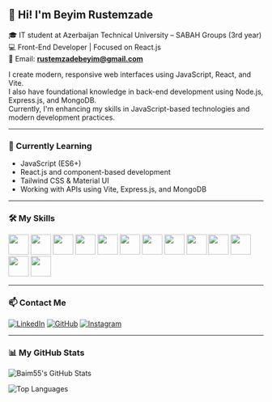 
## 👋 Hi! I'm Beyim Rustemzade

🎓 IT student at Azerbaijan Technical University – SABAH Groups (3rd year)  
💻 Front-End Developer | Focused on React.js  
📧 Email: **rustemzadebeyim@gmail.com**

I create modern, responsive web interfaces using JavaScript, React, and Vite.  
I also have foundational knowledge in back-end development using Node.js, Express.js, and MongoDB.  
Currently, I'm enhancing my skills in JavaScript-based technologies and modern development practices.

---

### 🌱 Currently Learning

- JavaScript (ES6+)
- React.js and component-based development
- Tailwind CSS & Material UI
- Working with APIs using Vite, Express.js, and MongoDB

---

### 🛠️ My Skills

<img src="https://cdn.jsdelivr.net/gh/devicons/devicon/icons/html5/html5-original.svg" width="40" />
<img src="https://cdn.jsdelivr.net/gh/devicons/devicon/icons/css3/css3-original.svg" width="40" />
<img src="https://cdn.jsdelivr.net/gh/devicons/devicon/icons/sass/sass-original.svg" width="40" />
<img src="https://cdn.jsdelivr.net/gh/devicons/devicon/icons/javascript/javascript-original.svg" width="40" />
<img src="https://cdn.jsdelivr.net/gh/devicons/devicon/icons/react/react-original.svg" width="40" />
<img src="https://cdn.jsdelivr.net/gh/devicons/devicon/icons/nodejs/nodejs-original.svg" width="40" />
<img src="https://cdn.jsdelivr.net/gh/devicons/devicon/icons/express/express-original.svg" width="40" />
<img src="https://cdn.jsdelivr.net/gh/devicons/devicon/icons/mongodb/mongodb-original.svg" width="40" />
<img src="https://cdn.jsdelivr.net/gh/devicons/devicon/icons/vite/vite-original.svg" width="40" />
<img src="https://cdn.jsdelivr.net/gh/devicons/devicon/icons/tailwindcss/tailwindcss-plain.svg" width="40" />
<img src="https://cdn.jsdelivr.net/gh/devicons/devicon/icons/bootstrap/bootstrap-plain.svg" width="40" />
<img src="https://cdn.jsdelivr.net/gh/devicons/devicon/icons/materialui/materialui-original.svg" width="40" />
<img src="https://cdn.jsdelivr.net/gh/devicons/devicon/icons/vscode/vscode-original.svg" width="40" />

---

### 📫 Contact Me

[![LinkedIn](https://cdn-icons-png.flaticon.com/24/174/174857.png)](https://www.linkedin.com/in/beyim-rustemzade-868b852a6/)
[![GitHub](https://cdn-icons-png.flaticon.com/24/25/25231.png)](https://github.com/Baim55)
[![Instagram](https://cdn-icons-png.flaticon.com/24/2111/2111463.png)](https://www.instagram.com/baiimrstm?igsh=Y3hlY3oxb3M2Znls)

---

### 📊 My GitHub Stats

![Baim55's GitHub Stats](https://github-readme-stats.vercel.app/api?username=Baim55&show_icons=true&theme=tokyonight)

![Top Languages](https://github-readme-stats.vercel.app/api/top-langs/?username=Baim55&layout=compact&theme=tokyonight)
